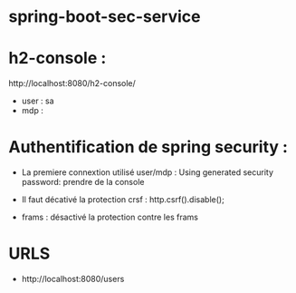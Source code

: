 # spring-boot-sec-service

# h2-console :
http://localhost:8080/h2-console/
- user : sa
- mdp  : 

# Authentification de spring security :
- La premiere connextion utilisé user/mdp : Using generated security password: prendre de la console

- Il faut décativé la protection crsf :
http.csrf().disable();

- frams : désactivé la protection contre les frams

# URLS 
- http://localhost:8080/users


